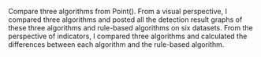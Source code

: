 Compare three algorithms from Point().
From a visual perspective, I compared three algorithms and posted all the detection result graphs of these three algorithms and rule-based algorithms on six datasets.
From the perspective of indicators, I compared three algorithms and calculated the differences between each algorithm and the rule-based algorithm.

